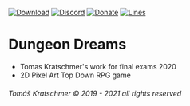 [![Download](https://img.shields.io/badge/Official-Page-lightgrey)](https://quaky.itch.io/dungeon-dreams)
[![Discord](https://img.shields.io/discord/696370255592685599?color=green&label=Discord)](https://discord.gg/4pHE55e)
[![Donate](https://img.shields.io/badge/Donate-Itch.io-blue)](https://quaky.itch.io/dungeon-dreams/purchase)
[![Lines](https://img.shields.io/badge/Version-1.1.7-red)](#)
# Dungeon Dreams
* Tomas Kratschmer's work for final exams 2020
* 2D Pixel Art Top Down RPG game
###### Tomáš Kratschmer © 2019 - 2021  all rights reserved

